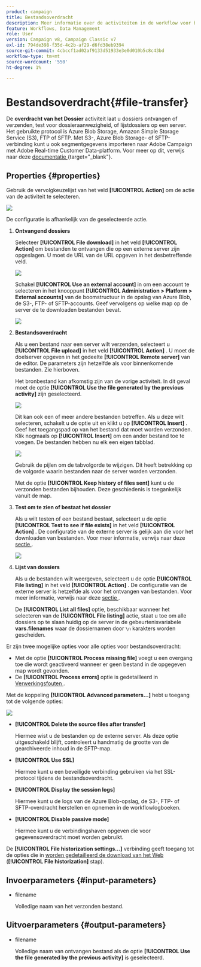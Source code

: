 ```yaml
---
product: campaign
title: Bestandsoverdracht
description: Meer informatie over de activiteiten in de workflow voor bestandsoverdracht
feature: Workflows, Data Management
role: User
version: Campaign v8, Campaign Classic v7
exl-id: 794de398-f35d-4c2b-af29-d6fd38eb9394
source-git-commit: 4cbccf1ad02af9133d51933e3e0d010b5c8c43bd
workflow-type: tm+mt
source-wordcount: '550'
ht-degree: 1%

---
```


# Bestandsoverdracht{#file-transfer}

De **overdracht van het Dossier** activiteit laat u dossiers ontvangen of verzenden, test voor dossieraanwezigheid, of lijstdossiers op een server. Het gebruikte protocol is Azure Blob Storage, Amazon Simple Storage Service (S3), FTP of SFTP.
Met S3-, Azure Blob Storage- of SFTP-verbinding kunt u ook segmentgegevens importeren naar Adobe Campaign met Adobe Real-time Customer Data-platform. Voor meer op dit, verwijs naar deze [ documentatie ](https://experienceleague.adobe.com/docs/experience-platform/destinations/catalog/email-marketing/adobe-campaign.html){target="_blank"}.

## Properties {#properties}

Gebruik de vervolgkeuzelijst van het veld **[!UICONTROL Action]** om de actie van de activiteit te selecteren.

![](assets/file_transfert_action.png)

De configuratie is afhankelijk van de geselecteerde actie.

1. **Ontvangend dossiers**

   Selecteer **[!UICONTROL File download]** in het veld **[!UICONTROL Action]** om bestanden te ontvangen die op een externe server zijn opgeslagen. U moet de URL van de URL opgeven in het desbetreffende veld.

   ![](assets/file_transfert_edit.png)

   Schakel **[!UICONTROL Use an external account]** in om een account te selecteren in het knooppunt **[!UICONTROL Administration > Platform > External accounts]** van de boomstructuur in de opslag van Azure Blob, de S3-, FTP- of SFTP-accounts. Geef vervolgens op welke map op de server de te downloaden bestanden bevat.

   ![](assets/file_transfert_edit_external.png)

1. **Bestandsoverdracht**

   Als u een bestand naar een server wilt verzenden, selecteert u **[!UICONTROL File upload]** in het veld **[!UICONTROL Action]** . U moet de doelserver opgeven in het gedeelte **[!UICONTROL Remote server]** van de editor. De parameters zijn hetzelfde als voor binnenkomende bestanden. Zie hierboven.

   Het bronbestand kan afkomstig zijn van de vorige activiteit. In dit geval moet de optie **[!UICONTROL Use the file generated by the previous activity]** zijn geselecteerd.

   ![](assets/file_transfert_edit_send.png)

   Dit kan ook een of meer andere bestanden betreffen. Als u deze wilt selecteren, schakelt u de optie uit en klikt u op **[!UICONTROL Insert]** . Geef het toegangspad op van het bestand dat moet worden verzonden. Klik nogmaals op **[!UICONTROL Insert]** om een ander bestand toe te voegen. De bestanden hebben nu elk een eigen tabblad.

   ![](assets/file_transfert_source.png)

   Gebruik de pijlen om de tabvolgorde te wijzigen. Dit heeft betrekking op de volgorde waarin bestanden naar de server worden verzonden.

   Met de optie **[!UICONTROL Keep history of files sent]** kunt u de verzonden bestanden bijhouden. Deze geschiedenis is toegankelijk vanuit de map.

1. **Test om te zien of bestaat het dossier**

   Als u wilt testen of een bestand bestaat, selecteert u de optie **[!UICONTROL Test to see if file exists]** in het veld **[!UICONTROL Action]** . De configuratie van de externe server is gelijk aan die voor het downloaden van bestanden. Voor meer informatie, verwijs naar deze [ sectie ](#properties).

   ![](assets/file_transfert_edit_test.png)

1. **Lijst van dossiers**

   Als u de bestanden wilt weergeven, selecteert u de optie **[!UICONTROL File listing]** in het veld **[!UICONTROL Action]** . De configuratie van de externe server is hetzelfde als voor het ontvangen van bestanden. Voor meer informatie, verwijs naar deze [ sectie ](#properties).

   De **[!UICONTROL List all files]** optie, beschikbaar wanneer het selecteren van de **[!UICONTROL File listing]** actie, staat u toe om alle dossiers op te slaan huidig op de server in de gebeurtenisvariabele **vars.filenames** waar de dossiernamen door `\n` karakters worden gescheiden.

Er zijn twee mogelijke opties voor alle opties voor bestandsoverdracht:

* Met de optie **[!UICONTROL Process missing file]** voegt u een overgang toe die wordt geactiveerd wanneer er geen bestand in de opgegeven map wordt gevonden.
* De **[!UICONTROL Process errors]** optie is gedetailleerd in [ Verwerkingsfouten ](monitor-workflow-execution.md#processing-errors).

Met de koppeling **[!UICONTROL Advanced parameters...]** hebt u toegang tot de volgende opties:

![](assets/file_transfert_advanced.png)

* **[!UICONTROL Delete the source files after transfer]**

  Hiermee wist u de bestanden op de externe server. Als deze optie uitgeschakeld blijft, controleert u handmatig de grootte van de gearchiveerde inhoud in de SFTP-map.

* **[!UICONTROL Use SSL]**

  Hiermee kunt u een beveiligde verbinding gebruiken via het SSL-protocol tijdens de bestandsoverdracht.

* **[!UICONTROL Display the session logs]**

  Hiermee kunt u de logs van de Azure Blob-opslag, de S3-, FTP- of SFTP-overdracht herstellen en opnemen in de workflowlogboeken.

* **[!UICONTROL Disable passive mode]**

  Hiermee kunt u de verbindingshaven opgeven die voor gegevensoverdracht moet worden gebruikt.

De **[!UICONTROL File historization settings...]** verbinding geeft toegang tot de opties die in [ worden gedetailleerd de download van het Web ](web-download.md) (**[!UICONTROL File historization]** stap).

## Invoerparameters {#input-parameters}

* filename

  Volledige naam van het verzonden bestand.

## Uitvoerparameters {#output-parameters}

* filename

  Volledige naam van ontvangen bestand als de optie **[!UICONTROL Use the file generated by the previous activity]** is geselecteerd.
